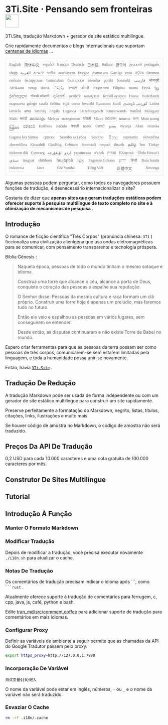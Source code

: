 <h1 style="justify-content:space-between">3Ti.Site ⋅ Pensando sem fronteiras<img src="//i-01.eu.org/3Ti/logo.svg" style="user-select:none;margin-top:-1px;width:42px"></h1>

3Ti.Site, tradução Markdown + gerador de site estático multilíngue.

Crie rapidamente documentos e blogs internacionais que suportam [centenas de idiomas](https://github.com/i18n-site/node/blob/main/lang/src/index.js) ...

<pre class="langli" style="display:flex;flex-wrap:wrap;background:transparent;border:1px solid #eee;font-size:12px;box-shadow:0 0 3px inset #eee;padding:12px 5px 4px 12px;justify-content:space-between;"><style>pre.langli i{font-weight:300;font-family:s;margin-right:7px;margin-bottom:8px;font-style:normal;color:#666;border-bottom:1px dashed #ccc;}</style><i>English</i><i> 简体中文 </i><i>español</i><i>français</i><i>Deutsch</i><i> 日本語 </i><i>italiano</i><i>한국어</i><i>русский</i><i>português</i><i>shqip</i><i>‫العربية‬</i><i>አማርኛ</i><i>অসমীয়া</i><i>azərbaycan</i><i>Eʋegbe</i><i>Aymar aru</i><i>Gaeilge</i><i>eesti</i><i>ଓଡ଼ିଆ</i><i>Oromoo</i><i>euskara</i><i>беларуская</i><i>bamanakan</i><i>български</i><i>íslenska</i><i>polski</i><i>bosanski</i><i>‫فارسی‬</i><i>भोजपुरी</i><i>Afrikaans</i><i>татар</i><i>dansk</i><i>‫ދިވެހިބަސް‬</i><i>ትግርኛ</i><i>डोगरी</i><i>संस्कृत भाषा</i><i>Filipino</i><i>suomi</i><i>Frysk</i><i>ខ្មែរ</i><i>ქართული</i><i>गोंयची कोंकणी</i><i>ગુજરાતી</i><i>avañe’ẽ</i><i>қазақ тілі</i><i>Kreyòl ayisyen</i><i>Hausa</i><i>Nederlands</i><i>кыргызча</i><i>galego</i><i>català</i><i>čeština</i><i>ಕನ್ನಡ</i><i>corsu</i><i>hrvatski</i><i>Runasimi</i><i>kurdî</i><i>‫کوردیی ناوەندی‬</i><i>Latina</i><i>latviešu</i><i>ລາວ</i><i>lietuvių</i><i>lingála</i><i>Luganda</i><i>Lëtzebuergesch</i><i>Kinyarwanda</i><i>română</i><i>Malagasy</i><i>Malti</i><i>मराठी</i><i>മലയാളം</i><i>Melayu</i><i>македонски</i><i>मैथिली</i><i>Māori</i><i>মৈতৈলোন্</i><i>монгол</i><i>বাংলা</i><i>Mizo ṭawng</i><i>မြန်မာ</i><i>𞄀𞄄𞄰𞄩𞄍𞄜𞄰</i><i>IsiXhosa</i><i>isiZulu</i><i>नेपाली</i><i>norsk</i><i>ਪੰਜਾਬੀ</i><i>‫پښتو‬</i><i>Nyanja</i><i>Akan</i><i>svenska</i><i>Gagana fa'a Sāmoa</i><i>српски</i><i>Sesotho sa Leboa</i><i>Sesotho</i><i>සිංහල</i><i>esperanto</i><i>slovenčina</i><i>slovenščina</i><i>Kiswahili</i><i>Gàidhlig</i><i>Cebuano</i><i>Soomaali</i><i>тоҷикӣ</i><i>తెలుగు</i><i>தமிழ்</i><i>ไทย</i><i>Türkçe</i><i>türkmen dili</i><i>Cymraeg</i><i>‫ئۇيغۇرچە‬</i><i>‫اردو‬</i><i>українська</i><i>o‘zbek</i><i>‫עברית‬</i><i>Ελληνικά</i><i>ʻŌlelo Hawaiʻi</i><i>‫سنڌي‬</i><i>magyar</i><i>chiShona</i><i>հայերեն</i><i>Igbo</i><i>Pagsasao Ilokano</i><i>‫ייִדיש‬</i><i>हिन्दी</i><i>Basa Sunda</i><i>Indonesia</i><i>Jawa</i><i>Èdè Yorùbá</i><i>Tiếng Việt</i><i> 正體中文 </i><i>Xitsonga</i></pre>

Algumas pessoas podem perguntar, como todos os navegadores possuem funções de tradução, é desnecessário internacionalizar o site?

Gostaria de dizer que **apenas sites que geram traduções estáticas podem oferecer suporte à pesquisa multilíngue de texto completo no site e à otimização de mecanismos de pesquisa** .

## Introdução

O romance de ficção científica &quot;Três Corpos&quot; (pronúncia chinesa: `3Tǐ` ) ficcionaliza uma civilização alienígena que usa ondas eletromagnéticas para se comunicar, com pensamento transparente e tecnologia próspera.

Bíblia·Gênesis :

> Naquela época, pessoas de todo o mundo tinham o mesmo sotaque e idioma.
>
> Construa uma torre que alcance o céu, alcance a porta de Deus, conquiste o coração das pessoas e espalhe sua reputação.
>
> O Senhor disse: Pessoas da mesma cultura e raça formam um clã próprio. Construir uma torre hoje é apenas um prelúdio, mas faremos tudo no futuro.
>
> Então ele veio e espalhou as pessoas em vários lugares, sem conseguirem se entender.
>
> Desde então, as disputas continuaram e não existe Torre de Babel no mundo.

Espero criar ferramentas para que as pessoas da terra possam ser como pessoas de três corpos, comunicarem-se sem estarem limitadas pela linguagem, e toda a humanidade possa unir-se novamente.

Então, havia [`3Ti.Site`](//3Ti.Site) .

## Tradução De Redução

A tradução Markdown pode ser usada de forma independente ou com um gerador de site estático multilíngue para construir um site rapidamente.

Preserve perfeitamente a formatação do Markdown, negrito, listas, títulos, citações, links, ilustrações e muito mais.

Se houver código de amostra no Markdown, o código de amostra não será traduzido.

## Preços Da API De Tradução

0,2 USD para cada 10.000 caracteres e uma cota gratuita de 100.000 caracteres por mês.

## Construtor De Sites Multilíngue

## Tutorial

## Introdução À Função

### Manter O Formato Markdown

### Modificar Tradução

Depois de modificar a tradução, você precisa executar novamente `./i18n.sh` para atualizar o cache.

### Notas De Tradução

Os comentários de tradução precisam indicar o idioma após \```, como ` ```rust` .

Atualmente oferece suporte à tradução de comentários para ferrugem, c, cpp, java, js, café, python e bash.

Edite [tran_md/src/comment.coffee](https://github.com/i18n-site/node/blob/main/tran_md/src/comment.coffee) para adicionar suporte de tradução para comentários em mais idiomas.

### Configurar Proxy

Definir as variáveis ​​de ambiente a seguir permite que as chamadas da API do Google Tradutor passem pelo proxy.

```bash
export https_proxy=http://127.0.0.1:7890
```

### Incorporação De Variável

```
测试变量${0}嵌入
```

O nome da variável pode estar em inglês, números, `-` ou `_` e o nome da variável não será traduzido.

### Esvaziar O Cache

```bash
rm -rf .i18n/.cache
```
